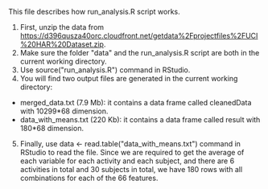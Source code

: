 This file describes how run_analysis.R script works.

1. First, unzip the data from https://d396qusza40orc.cloudfront.net/getdata%2Fprojectfiles%2FUCI%20HAR%20Dataset.zip.
2. Make sure the folder "data" and the run_analysis.R script are both in the current working directory.
3. Use source("run_analysis.R") command in RStudio.
4. You will find two output files are generated in the current working directory:
* merged_data.txt (7.9 Mb): it contains a data frame called cleanedData with 10299*68 dimension.
* data_with_means.txt (220 Kb): it contains a data frame called result with 180*68 dimension.

5. Finally, use data <- read.table("data_with_means.txt") command in RStudio to read the file. Since we are required to get the average of each variable for each activity and each subject, and there are 6 activities in total and 30 subjects in total, we have 180 rows with all combinations for each of the 66 features.

